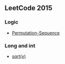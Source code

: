 ## LeetCode 2015

### Logic
- [Permutation-Sequence](../code/Permutation-Sequence.java)

### Long and int
- [sqrt(x)](./code/Sqrt(x).java)
